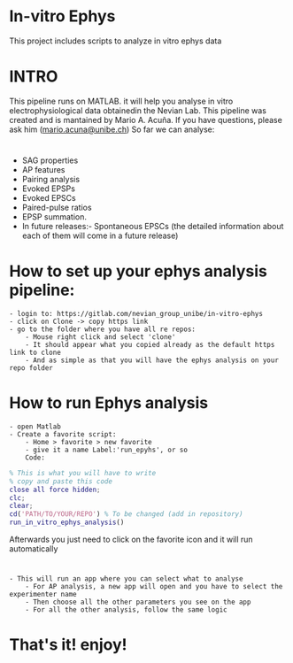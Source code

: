 # In-vitro Ephys
This project includes scripts to analyze in vitro ephys data
# INTRO
This pipeline runs on MATLAB. it will help you analyse in vitro electrophysiological data obtainedin the Nevian Lab. This pipeline was created and is mantained by Mario A. Acuña. If you have questions, please ask him (mario.acuna@unibe.ch)
So far we can analyse:
# 
- SAG properties
- AP features
- Pairing analysis
- Evoked EPSPs
- Evoked EPSCs
- Paired-pulse ratios
- EPSP summation.
- In future releases:- Spontaneous EPSCs 
(the detailed information about each of them will come in a future release)

# How to set up your ephys analysis pipeline:
	- login to: https://gitlab.com/nevian_group_unibe/in-vitro-ephys
	- click on Clone -> copy https link
	- go to the folder where you have all re repos:
		- Mouse right click and select 'clone'
		- It should appear what you copied already as the default https link to clone
		- And as simple as that you will have the ephys analysis on your repo folder
		
# How to run Ephys analysis
	- open Matlab
	- Create a favorite script:
		- Home > favorite > new favorite
		- give it a name Label:'run_epyhs', or so
		Code:
		
```matlab 
% This is what you will have to write
% copy and paste this code
close all force hidden; 
clc;
clear;
cd('PATH/TO/YOUR/REPO') % To be changed (add in repository)
run_in_vitro_ephys_analysis()
```
Afterwards you just need to click on the favorite icon and it will run automatically
#
	- This will run an app where you can select what to analyse
		- For AP analysis, a new app will open and you have to select the experimenter name
		- Then choose all the other parameters you see on the app
		- For all the other analysis, follow the same logic
		
# That's it! enjoy!
